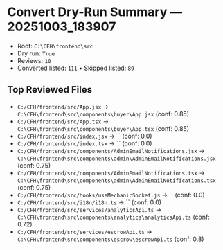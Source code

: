 # Convert Dry-Run Summary — 20251003_183907

- Root: `C:\CFH\frontend\src`
- Dry run: `True`
- Reviews: `10`
- Converted listed: `111`  • Skipped listed: `89`

## Top Reviewed Files

- `C:/CFH/frontend/src/App.jsx` → `C:\CFH\frontend\src\components\buyer\App.jsx` (conf: 0.85)
- `C:/CFH/frontend/src/App.tsx` → `C:\CFH\frontend\src\components\buyer\App.tsx` (conf: 0.85)
- `C:/CFH/frontend/src/index.jsx` → `` (conf: 0.0)
- `C:/CFH/frontend/src/index.tsx` → `` (conf: 0.0)
- `C:/CFH/frontend/src/components/AdminEmailNotifications.jsx` → `C:\CFH\frontend\src\components\admin\AdminEmailNotifications.jsx` (conf: 0.75)
- `C:/CFH/frontend/src/components/AdminEmailNotifications.tsx` → `C:\CFH\frontend\src\components\admin\AdminEmailNotifications.tsx` (conf: 0.75)
- `C:/CFH/frontend/src/hooks/useMechanicSocket.js` → `` (conf: 0.0)
- `C:/CFH/frontend/src/i18n/i18n.ts` → `` (conf: 0.0)
- `C:/CFH/frontend/src/services/analyticsApi.ts` → `C:\CFH\frontend\src\components\analytics\analyticsApi.ts` (conf: 0.72)
- `C:/CFH/frontend/src/services/escrowApi.ts` → `C:\CFH\frontend\src\components\escrow\escrowApi.ts` (conf: 0.8)
